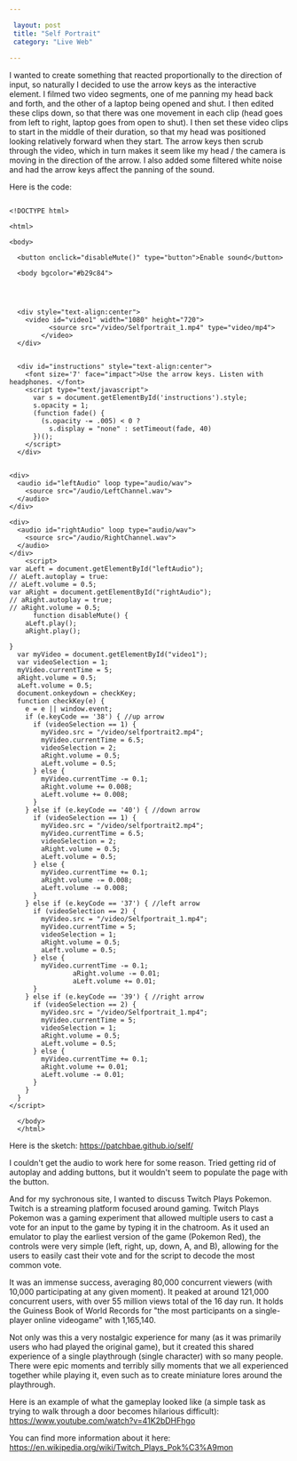 ```yaml
---

 layout: post
 title: "Self Portrait"
 category: "Live Web"
 
---
```


I wanted to create something that reacted proportionally to the direction of input, so naturally I decided to use the arrow keys as the interactive element. I filmed two video segments, one of me panning my head back and forth, and the other of a laptop being opened and shut. I then edited these clips down, so that there was one movement in each clip (head goes from left to right, laptop goes from open to shut). I then set these video clips to start in the middle of their duration, so that my head was positioned looking relatively forward when they start. The arrow keys then scrub through the video, which in turn makes it seem like my head / the camera is moving in the direction of the arrow. I also added some filtered white noise and had the arrow keys affect the panning of the sound. 

Here is the code:
```

<!DOCTYPE html>

<html>

<body>

  <button onclick="disableMute()" type="button">Enable sound</button>

  <body bgcolor="#b29c84">
    



  <div style="text-align:center">
    <video id="video1" width="1080" height="720">
          <source src="/video/Selfportrait_1.mp4" type="video/mp4">
        </video>
  </div>


  <div id="instructions" style="text-align:center">
    <font size='7' face="impact">Use the arrow keys. Listen with headphones. </font>
    <script type="text/javascript">
      var s = document.getElementById('instructions').style;
      s.opacity = 1;
      (function fade() {
        (s.opacity -= .005) < 0 ?
          s.display = "none" : setTimeout(fade, 40)
      })();
    </script>
  </div>


<div>
  <audio id="leftAudio" loop type="audio/wav">
    <source src="/audio/LeftChannel.wav">
  </audio>
</div>

<div>
  <audio id="rightAudio" loop type="audio/wav">
    <source src="/audio/RightChannel.wav">
  </audio>
</div>
    <script>
var aLeft = document.getElementById("leftAudio");
// aLeft.autoplay = true:
// aLeft.volume = 0.5;
var aRight = document.getElementById("rightAudio");
// aRight.autoplay = true;
// aRight.volume = 0.5;
      function disableMute() { 
    aLeft.play();
    aRight.play();
     
} 
  var myVideo = document.getElementById("video1");
  var videoSelection = 1;
  myVideo.currentTime = 5;
  aRight.volume = 0.5;
  aLeft.volume = 0.5;
  document.onkeydown = checkKey;
  function checkKey(e) {
    e = e || window.event;
    if (e.keyCode == '38') { //up arrow
      if (videoSelection == 1) {
        myVideo.src = "/video/selfportrait2.mp4";
        myVideo.currentTime = 6.5;
        videoSelection = 2;
        aRight.volume = 0.5;
        aLeft.volume = 0.5;
      } else {
        myVideo.currentTime -= 0.1;
        aRight.volume += 0.008;
        aLeft.volume += 0.008;
      }
    } else if (e.keyCode == '40') { //down arrow
      if (videoSelection == 1) {
        myVideo.src = "/video/selfportrait2.mp4";
        myVideo.currentTime = 6.5;
        videoSelection = 2;
        aRight.volume = 0.5;
        aLeft.volume = 0.5;
      } else {
        myVideo.currentTime += 0.1;
        aRight.volume -= 0.008;
        aLeft.volume -= 0.008;
      }
    } else if (e.keyCode == '37') { //left arrow
      if (videoSelection == 2) {
        myVideo.src = "/video/Selfportrait_1.mp4";
        myVideo.currentTime = 5;
        videoSelection = 1;
        aRight.volume = 0.5;
        aLeft.volume = 0.5;
      } else {
        myVideo.currentTime -= 0.1;
                aRight.volume -= 0.01;
                aLeft.volume += 0.01;
      }
    } else if (e.keyCode == '39') { //right arrow
      if (videoSelection == 2) {
        myVideo.src = "/video/Selfportrait_1.mp4";
        myVideo.currentTime = 5;
        videoSelection = 1;
        aRight.volume = 0.5;
        aLeft.volume = 0.5;
      } else {
        myVideo.currentTime += 0.1;
        aRight.volume += 0.01;
        aLeft.volume -= 0.01;
      }
    }
  }
</script>

  </body>
  </html>
```

Here is the sketch: https://patchbae.github.io/self/ 

I couldn't get the audio to work here for some reason. Tried getting rid of autoplay and adding buttons, but it wouldn't seem to populate the page with the button. 

And for my sychronous site, I wanted to discuss Twitch Plays Pokemon. Twitch is a streaming platform focused around gaming. Twitch Plays Pokemon was a gaming experiment that allowed multiple users to cast a vote for an input to the game by typing it in the chatroom. As it used an emulator to play the earliest version of the game (Pokemon Red), the controls were very simple (left, right, up, down, A, and B), allowing for the users to easily cast their vote and for the script to decode the most common vote. 

It was an immense success, averaging 80,000 concurrent viewers (with 10,000 participating at any given moment). It peaked at around 121,000 concurrent users, with over 55 million views total of the 16 day run. It holds the Guiness Book of World Records for "the most participants on a single-player online videogame" with 1,165,140.

Not only was this a very nostalgic experience for many (as it was primarily users who had played the original game), but it created this shared experience of a single playthrough (single character) with so many people. There were epic moments and terribly silly moments that we all experienced together while playing it, even such as to create miniature lores around the playthrough. 

Here is an example of what the gameplay looked like (a simple task as trying to walk through a door becomes hilarious difficult): https://www.youtube.com/watch?v=41K2bDHFhgo

You can find more information about it here: https://en.wikipedia.org/wiki/Twitch_Plays_Pok%C3%A9mon










